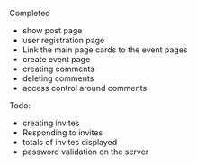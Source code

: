  Completed
 - show post page
 - user registration page
 - Link the main page cards to the event pages
 - create event page
 - creating comments
 - deleting comments
 - access control around comments

 Todo:
 - creating invites
 - Responding to invites
 - totals of invites displayed
 - password validation on the server

